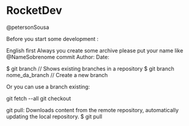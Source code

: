 # RocketDev
@petersonSousa

Before you start some development :

English first
Always you create some archive please put your name  like @NameSobrenome
     commit <hash>
     Author:
     Date:  
     <mensagem-do-commit> 


$ git branch // Shows existing branches in a repository
$ git branch nome_da_branch // Create a new branch

Or you can use a branch existing:

git fetch --all
git checkout <nome-do-branch>



git pull: Downloads content from the remote repository, automatically updating the local repository.
$ git pull

